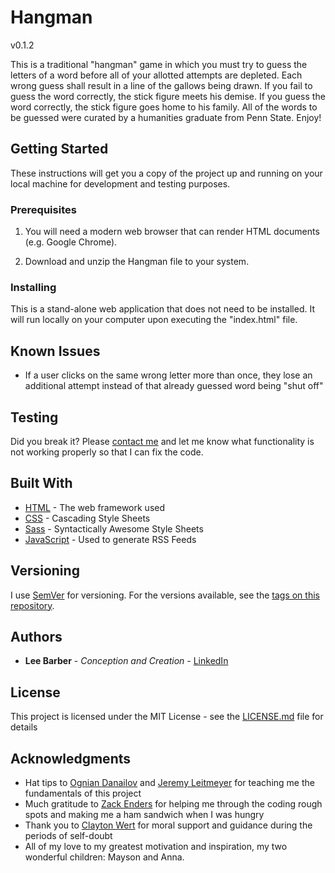 # Hangman

v0.1.2

This is a traditional "hangman" game in which you must try to guess the letters of a word before all of your allotted attempts are depleted.  Each wrong guess shall result in a line of the gallows being drawn.  If you fail to guess the word correctly, the stick figure meets his demise.  If you guess the word correctly, the stick figure goes home to his family.  All of the words to be guessed were curated by a humanities graduate from Penn State.  Enjoy!

## Getting Started

These instructions will get you a copy of the project up and running on your local machine for development and testing purposes.

### Prerequisites

1. You will need a modern web browser that can render HTML documents (e.g. Google Chrome).

2. Download and unzip the Hangman file to your system.

### Installing

This is a stand-alone web application that does not need to be installed. It will run locally on your computer upon executing the "index.html" file.

## Known Issues

* If a user clicks on the same wrong letter more than once, they lose an additional attempt instead of that already guessed word being "shut off"

## Testing

Did you break it?  Please [contact me](mailto:lfb11@alumni.psu.edu) and let me know what functionality is not working properly so that I can fix the code.

## Built With

* [HTML](https://developers.google.com/web) - The web framework used
* [CSS](https://developer.mozilla.org/en-US/docs/Web/CSS) - Cascading Style Sheets
* [Sass](https://sass-lang.com/) - Syntactically Awesome Style Sheets
* [JavaScript](https://rometools.github.io/rome/) - Used to generate RSS Feeds

## Versioning

I use [SemVer](http://semver.org/) for versioning. For the versions available, see the [tags on this repository](https://github.com/lee-barber/Hangman/tags). 

## Authors

* **Lee Barber** - *Conception and Creation* - [LinkedIn](https://www.linkedin.com/in/lfb11)

## License

This project is licensed under the MIT License - see the [LICENSE.md](LICENSE.md) file for details

## Acknowledgments

* Hat tips to [Ognian Danailov](https://www.linkedin.com/in/oggidanailov) and [Jeremy Leitmeyer](https://www.linkedin.com/in/jleitmeyer) for teaching me the fundamentals of this project
* Much gratitude to [Zack Enders](https://github.com/ZackEnders) for helping me through the coding rough spots and making me a ham sandwich when I was hungry
* Thank you to [Clayton Wert](https://www.linkedin.com/in/clayton-wert) for moral support and guidance during the periods of self-doubt
* All of my love to my greatest motivation and inspiration, my two wonderful children: Mayson and Anna.
